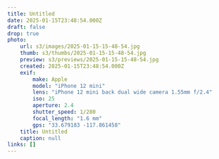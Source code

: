 ```yaml
---
title: Untitled
date: 2025-01-15T23:48:54.000Z
draft: false
drop: true
photo:
    url: s3/images/2025-01-15-15-48-54.jpg
    thumb: s3/thumbs/2025-01-15-15-48-54.jpg
    preview: s3/previews/2025-01-15-15-48-54.jpg
    created: 2025-01-15T23:48:54.000Z
    exif:
        make: Apple
        model: "iPhone 12 mini"
        lens: "iPhone 12 mini back dual wide camera 1.55mm f/2.4"
        iso: 25
        aperture: 2.4
        shutter_speed: 1/280
        focal_length: "1.6 mm"
        gps: "33.679183 -117.861458"
    title: Untitled
    caption: null
links: []
---
```


